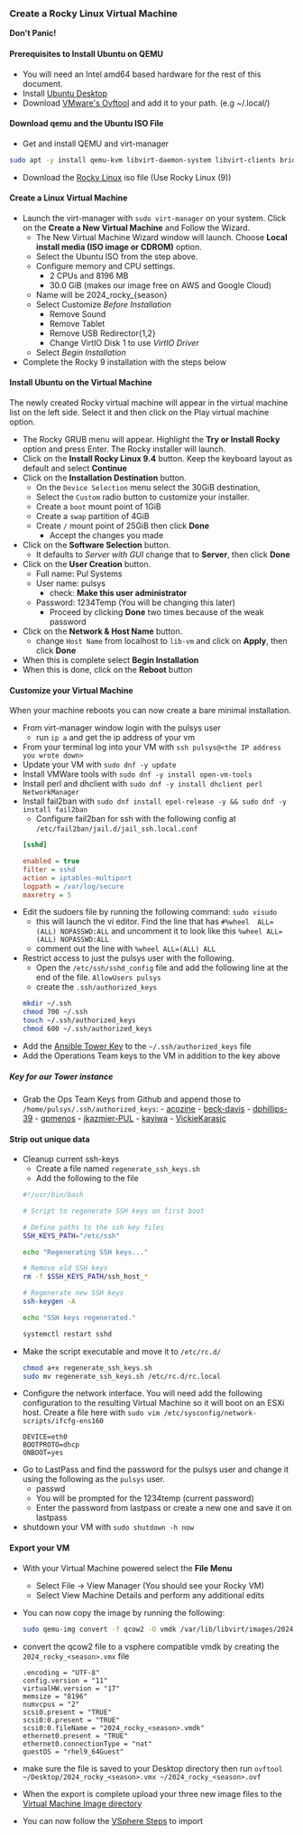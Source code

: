 ### Create a Rocky Linux Virtual Machine

**Don't Panic!**

#### Prerequisites to Install Ubuntu on QEMU

  * You will need an Intel amd64 based hardware for the rest of this document.
  * Install [Ubuntu Desktop](https://ubuntu.com/download/desktop)
  * Download [VMware's Ovftool](https://github.com/rgl/ovftool-binaries) and add it to your path. (e.g ~/.local/)

#### Download qemu and the Ubuntu ISO File

  * Get and install QEMU and virt-manager
  ```bash
  sudo apt -y install qemu-kvm libvirt-daemon-system libvirt-clients bridge-utils virt-manager
  ```
  * Download the [Rocky Linux](https://rockylinux.org/download) iso file (Use Rocky Linux (9))

#### Create a Linux Virtual Machine

  * Launch the virt-manager with `sudo virt-manager` on your system. Click on the **Create a New Virtual Machine** and Follow the Wizard.
    * The New Virtual Machine Wizard window will launch. Choose **Local install media (ISO image or CDROM)** option.
    * Select the Ubuntu ISO from the step above.
    * Configure memory and CPU settings.
      * 2 CPUs and 8196 MB
      * 30.0 GiB (makes our image free on AWS and Google Cloud)
    * Name will be 2024_rocky_{season}
    * Select Customize *Before Installation*
      * Remove Sound
      * Remove Tablet
      * Remove USB Redirector{1,2}
      * Change VirtIO Disk 1 to use *VirtIO Driver*
    * Select *Begin Installation*
  * Complete the Rocky 9 installation with the steps below

#### Install Ubuntu on the Virtual Machine

The newly created Rocky virtual machine will appear in the virtual machine list on the left side. Select it and then click on the Play virtual machine option.

  * The Rocky GRUB menu will appear. Highlight the **Try or Install Rocky** option and press Enter. The Rocky installer will launch.
  * Click on the **Install Rocky Linux 9.4** button. Keep the keyboard layout as default and select **Continue**
  * Click on the **Installation Destination** button.
    * On the `Device Selection` menu select the 30GiB destination, 
    * Select the `Custom` radio button to customize your installer.
    * Create a `boot` mount point of 1GiB
    * Create a `swap` partition of 4GiB
    * Create `/` mount point of 25GiB then click **Done**
      * Accept the changes you made
  * Click on the **Software Selection** button.
    * It defaults to *Server with GUI* change that to **Server**, then click **Done**
  * Click on the **User Creation** button.
    * Full name: Pul Systems
    * User name: pulsys
      * check: **Make this user administrator**
    * Password: 1234Temp (You will be changing this later)
      * Proceed by clicking **Done** two times because of the weak password
  * Click on the **Network & Host Name** button.
    * change `Host Name` from localhost to `lib-vm` and click on **Apply**, then click **Done**
  * When this is complete select **Begin Installation**
  * When this is done, click on the **Reboot** button

#### Customize your Virtual Machine

When your machine reboots you can now create a bare minimal installation.

  * From virt-manager window login with the pulsys user
    * run `ip a` and get the ip address of your vm
  * From your terminal log into your VM with `ssh pulsys@<the IP address you wrote down>`
  * Update your VM with `sudo dnf -y update`
  * Install VMWare tools with `sudo dnf -y install open-vm-tools`
  * Install perl and dhclient  with `sudo dnf -y install dhclient perl NetworkManager`
  * Install fail2ban with `sudo dnf install epel-release -y && sudo dnf -y install fail2ban`
    * Configure fail2ban for ssh with the following config at `/etc/fail2ban/jail.d/jail_ssh.local.conf`
    ```ini
    [sshd]

    enabled = true
    filter = sshd
    action = iptables-multiport
    logpath = /var/log/secure
    maxretry = 5

    ```
  * Edit the sudoers file by running the following command: `sudo visudo`
    * this will launch the vi editor. Find the line that has `#%wheel  ALL=(ALL) NOPASSWD:ALL` and uncomment it to look like this `%wheel ALL=(ALL) NOPASSWD:ALL` 
    * comment out the line with `%wheel ALL=(ALL) ALL`
  * Restrict access to just the pulsys user with the following.
    * Open the `/etc/ssh/sshd_config` file and add the following line at the end of the file. `AllowUsers pulsys`
    * create the `.ssh/authorized_keys`
    ```bash
    mkdir ~/.ssh
    chmod 700 ~/.ssh
    touch ~/.ssh/authorized_keys
    chmod 600 ~/.ssh/authorized_keys
    ```
  * Add the [Ansible Tower Key](https://github.com/pulibrary/princeton_ansible/blob/main/keys/TowerKey.pub) to the `~/.ssh/authorized_keys` file
  * Add the Operations Team keys to the VM in addition to the key above

 ##### Key for our Tower instance
 
  * Grab the Ops Team Keys from Github and append those to `/home/pulsys/.ssh/authorized_keys`:
        - [acozine](https://github.com/acozine.keys)
        - [beck-davis](https://github.com/beck-davis.keys)
        - [dphillips-39](https://github.com/dphillips-39.keys)
        - [gpmenos](https://github.com/gpmenos.keys)
        - [jkazmier-PUL](https://github.com/jkazmier-PUL.keys)
        - [kayiwa](https://github.com/kayiwa.keys)
        - [VickieKarasic](https://github.com/vickieKarasic.keys)
        
#### Strip out unique data

  * Cleanup current ssh-keys
    * Create a file named `regenerate_ssh_keys.sh`
    * Add the following to the file
    ```bash
    #!/usr/bin/bash

    # Script to regenerate SSH keys on first boot

    # Define paths to the ssh key files
    SSH_KEYS_PATH="/etc/ssh"

    echo "Regenerating SSH keys..."

    # Remove old SSH keys
    rm -f $SSH_KEYS_PATH/ssh_host_*

    # Regenerate new SSH keys
    ssh-keygen -A

    echo "SSH keys regenerated."

    systemctl restart sshd

    ```
  * Make the script executable and move it to `/etc/rc.d/`
    ```bash
    chmod a+x regenerate_ssh_keys.sh
    sudo mv regenerate_ssh_keys.sh /etc/rc.d/rc.local
    ```
  * Configure the network interface. You will need add the following configuration to the resulting Virtual Machine so it will boot on an ESXi host. Create a file here with `sudo vim /etc/sysconfig/network-scripts/ifcfg-ens160`
    ```file
    DEVICE=eth0
    BOOTPROTO=dhcp
    ONBOOT=yes

    ```
  * Go to LastPass and find the password for the pulsys user and change it using the following as the `pulsys` user. 
    * passwd
    * You will be prompted for the 1234temp (current password)
    * Enter the password from lastpass or create a new one and save it on lastpass
  * shutdown your VM with `sudo shutdown -h now`

#### Export your VM

  * With your Virtual Machine powered select the **File Menu**
    * Select File -> View Manager (You should see your Rocky VM)
    * Select View Machine Details and perform any additional edits
  * You can now copy the image by running the following:
    ```bash
    sudo qemu-img convert -f qcow2 -O vmdk /var/lib/libvirt/images/2024_rocky_<season>.qcow2 /home/<username>/Desktop/2024_rocky_<season>.vmdk
    ```
  * convert the qcow2 file to a vsphere compatible vmdk by creating the `2024_rocky_<season>.vmx` file

    ```file
    .encoding = "UTF-8"
    config.version = "11"
    virtualHW.version = "17"
    memsize = "8196"
    numvcpus = "2"
    scsi0.present = "TRUE"
    scsi0:0.present = "TRUE"
    scsi0:0.fileName = "2024_rocky_<season>.vmdk"
    ethernet0.present = "TRUE"
    ethernet0.connectionType = "nat"
    guestOS = "rhel9_64Guest"
    ```
  * make sure the file is saved to your Desktop directory then run `ovftool ~/Desktop/2024_rocky_<season>.vmx ~/2024_rocky_<season>.ovf`
  * When the export is complete upload your three new image files to the [Virtual Machine Image directory](https://drive.google.com/drive/u/0/folders/1Op-tNRvE_LMlJa6E-Ig4nNEKtKCcXsIF)
  * You can now follow the [VSphere Steps](vsphere_hypervisor.md) to import
      

